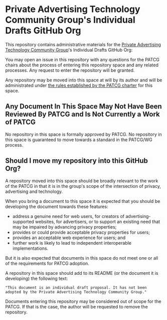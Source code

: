# Private Advertising Technology Community Group's Individual Drafts GitHub Org

This repository contains administrative materials for the
[Private Advertising Technology Community Group](https://patcg.github.io)'s Individual Drafts GitHub Org:

You may open an issue in this repository with any questions for the PATCG chairs about the process of entering this repository space and any related processes. Any request to enter the repository will be granted.

Any repository may be moved into this space at will by its author and will be administrated under [the rules established by the PATCG charter](https://patcg.github.io/charter.html#individual-draft-management) for this space.

## Any Document In This Space May Not Have Been Reviewed By PATCG and Is Not Currently a Work of PATCG

No repository in this space is formally approved by PATCG. No repository in this space is guaranteed to move towards a standard in the PATCG/WG process.

## Should I move my repository into this GitHub Org?

A repository moved into this space should be broadly relevant to the work of the PATCG in that it is in the group's scope of the intersection of privacy, advertising and technology.

When you bring a document to this space it is expected that you should be developing the document towards these features:

- address a genuine need for web users, for creators of advertising-supported websites, for advertisers, or to support an existing need that may be impaired by advancing privacy properties;
- provides or could provide acceptable privacy properties for users;
- provides an acceptable web experience for users; and
- further work is likely to lead to independent interoperable implementations.

But it is also expected that documents in this space do not meet one or all of the requirements for PATCG adoption.

A repository in this space should add to its README (or the document it is developing) the following text:

`"This document is an individual draft proposal. It has not been adopted by the Private Advertising Technology Community Group."`

Documents entering this repository may be considered out of scope for the PATCG. If that is the case, the author will be requested to remove the repository.

